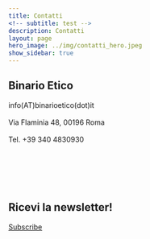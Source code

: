 ```yaml
---
title: Contatti
<!-- subtitle: test -->
description: Contatti
layout: page
hero_image: ../img/contatti_hero.jpeg
show_sidebar: true
---
```

## Binario Etico
<i class="fas fa-paper-plane"> </i> info(AT)binarioetico(dot)it  
<br>
<i class="fas fa-map-marker-alt"> </i> Via Flaminia 48, 00196 Roma  
<br>
<i class="fas fa-phone-alt"> </i> Tel. +39 340 4830930
<br>
<br>
<br>
<br>
<br>
<br>

## Ricevi la newsletter!
<i class="fas fa-newspaper"> </i> <a href="https://list.binarioetico.it">Subscribe</a>
